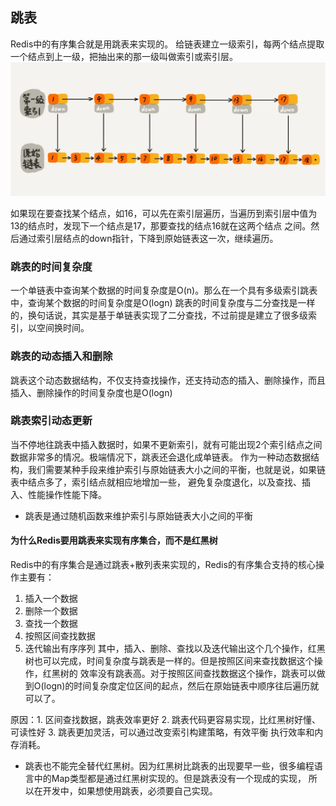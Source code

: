 ## 跳表
Redis中的有序集合就是用跳表来实现的。
给链表建立一级索引，每两个结点提取一个结点到上一级，把抽出来的那一级叫做索引或索引层。
![](../images/14753c824a5ee4a976ea799727adc78e.webp)

如果现在要查找某个结点，如16，可以先在索引层遍历，当遍历到索引层中值为13的结点时，发现下一个结点是17，那要查找的结点16就在这两个结点
之间。然后通过索引层结点的down指针，下降到原始链表这一次，继续遍历。

### 跳表的时间复杂度
一个单链表中查询某个数据的时间复杂度是O(n)。那么在一个具有多级索引跳表中，查询某个数据的时间复杂度是O(logn)
跳表的时间复杂度与二分查找是一样的，换句话说，其实是基于单链表实现了二分查找，不过前提是建立了很多级索引，以空间换时间。

### 跳表的动态插入和删除
跳表这个动态数据结构，不仅支持查找操作，还支持动态的插入、删除操作，而且插入、删除操作的时间复杂度也是O(logn)

### 跳表索引动态更新
当不停地往跳表中插入数据时，如果不更新索引，就有可能出现2个索引结点之间数据非常多的情况。极端情况下，跳表还会退化成单链表。
作为一种动态数据结构，我们需要某种手段来维护索引与原始链表大小之间的平衡，也就是说，如果链表中结点多了，索引结点就相应地增加一些，
避免复杂度退化，以及查找、插入、性能操作性能下降。

* 跳表是通过随机函数来维护索引与原始链表大小之间的平衡

#### 为什么Redis要用跳表来实现有序集合，而不是红黑树
Redis中的有序集合是通过跳表+散列表来实现的，Redis的有序集合支持的核心操作主要有：
1. 插入一个数据
2. 删除一个数据
3. 查找一个数据
4. 按照区间查找数据
5. 迭代输出有序序列
其中，插入、删除、查找以及迭代输出这个几个操作，红黑树也可以完成，时间复杂度与跳表是一样的。但是按照区间来查找数据这个操作，红黑树的
效率没有跳表高。对于按照区间查找数据这个操作，跳表可以做到O(logn)的时间复杂度定位区间的起点，然后在原始链表中顺序往后遍历就可以了。

原因：1. 区间查找数据，跳表效率更好 2. 跳表代码更容易实现，比红黑树好懂、可读性好 3. 跳表更加灵活，可以通过改变索引构建策略，有效平衡
执行效率和内存消耗。
* 跳表也不能完全替代红黑树。因为红黑树比跳表的出现要早一些，很多编程语言中的Map类型都是通过红黑树实现的。但是跳表没有一个现成的实现，
所以在开发中，如果想使用跳表，必须要自己实现。
